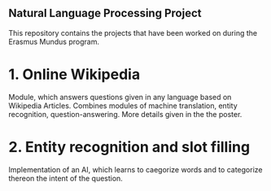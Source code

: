 ## Natural Language Processing Project

This repository contains the projects that have been worked on during the Erasmus Mundus program.

# 1. Online Wikipedia

Module, which answers questions given in any language based on Wikipedia Articles.
Combines modules of machine translation, entity recognition, question-answering.
More details given in the the poster.

# 2. Entity recognition and slot filling

Implementation of an AI, which learns to caegorize words and to categorize thereon the intent of the question.

